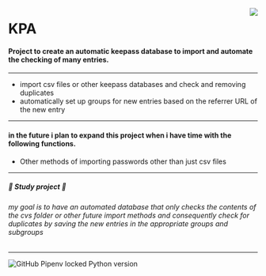 <p>
<img align = 'right' src="https://i.imgur.com/J1h1OAg.png"></img>
</p>

<h1>KPA</h1>

<h4>Project to create an automatic keepass database to import and automate the checking of many entries.</h4>


-------
- import csv files or other keepass databases and check and removing duplicates
- automatically set up groups for new entries based on the referrer URL of the new entry
-------

<h4>in the future i plan to expand this project when i have time with the following functions.</h4>

- Other methods of importing passwords other than just csv files

--------

<h5>🚩 Study project 🚩</5> 

<h6>
my goal is to have an automated database that only checks the contents of the cvs folder or other future import methods
and consequently check for duplicates by saving the new entries in the appropriate groups and subgroups
</h6>

--------

![GitHub Pipenv locked Python version](https://img.shields.io/github/pipenv/locked/python-version/Technoir-Dev/KPA)
